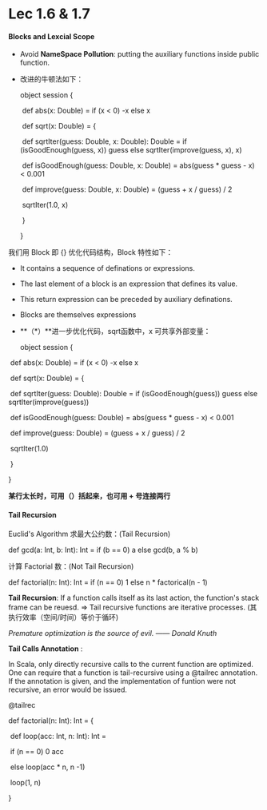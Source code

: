# Lec 1.6 & 1.7

#### Blocks and Lexcial Scope

- Avoid **NameSpace Pollution**: putting the auxiliary functions inside public function.

- 改进的牛顿法如下：

  object session {

  ​	def abs(x: Double) = if (x < 0) -x else x

  ​	def sqrt(x: Double) = {

  ​		def sqrtIter(guess: Double, x: Double): Double = if (isGoodEnough(guess, x)) guess else sqrtIter(improve(guess, x), x)

  ​		def isGoodEnough(guess: Double, x: Double) = abs(guess * guess - x) < 0.001

  ​		def improve(guess: Double, x: Double) = (guess + x / guess) / 2

  ​		sqrtIter(1.0, x)

  ​	}

  }

我们用 Block 即 {} 优化代码结构，Block 特性如下：

- It contains a sequence of definations or expressions.

- The last element of a block is an expression that defines its value.

- This return expression can be preceded by auxiliary definations.

- Blocks are themselves expressions

- **（*）**进一步优化代码，sqrt函数中，x 可共享外部变量：

  object session {

​	def abs(x: Double) = if (x < 0) -x else x

​	def sqrt(x: Double) = {

​		def sqrtIter(guess: Double): Double = if (isGoodEnough(guess)) guess else sqrtIter(improve(guess))

​		def isGoodEnough(guess: Double) = abs(guess * guess - x) < 0.001

​		def improve(guess: Double) = (guess + x / guess) / 2

​		sqrtIter(1.0)

​	}

}

**某行太长时，可用（）括起来，也可用 + 号连接两行**

#### Tail Recursion

Euclid's Algorithm 求最大公约数：(Tail Recursion)

def gcd(a: Int, b: Int): Int = if (b == 0) a else gcd(b, a % b)

计算 Factorial 数：(Not Tail Recursion)

def factorial(n: Int): Int = if (n == 0) 1 else n * factorical(n - 1)

**Tail Recursion**: If a function calls itself as its last action, the function's stack frame can be reuesd. => Tail recursive functions are iterative processes. (其执行效率（空间/时间）等价于循环)



*Premature optimization is the source of evil. —— Donald Knuth*



**Tail Calls Annotation** :

In Scala, only directly recursive calls to the current function are optimized. One can require that a function is tail-recursive using a @tailrec annotation. If the annotation is given, and the implementation of funtion were not recursive, an error would be issued.

@tailrec

def factorial(n: Int): Int = {

​	def loop(acc: Int, n: Int): Int = 

​		if (n == 0) 0 acc 

​		else loop(acc * n, n -1)

​	loop(1, n)

}

 